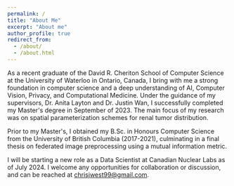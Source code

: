 ```yaml
---
permalink: /
title: "About Me"
excerpt: "About me"
author_profile: true
redirect_from: 
  - /about/
  - /about.html
---
```


<!---
I am a recently graduated Master's student from the David R. Cheriton School of Computer Science at the University of Waterloo in Ontario, Canada. I completed my degree under the supervision of Dr. Anita Layton and Dr. Justin Wan. My interests mainly lie in AI, Computer Vision, Privacy, and Computational Medicine.

I previously received my B.Sc. in Honours Computer Science at the University of British Columbia (2017-2021). My final thesis was on federated image preprocessing.

Currently looking for a position in AI, data science or privacy research! Feel free to reach out to me at chrisjwest99@gmail.com for further discussion.
-->


As a recent graduate of the David R. Cheriton School of Computer Science at the University of Waterloo in Ontario, Canada, I bring with me a strong foundation in computer science and a deep understanding of AI, Computer Vision, Privacy, and Computational Medicine. Under the guidance of my supervisors, Dr. Anita Layton and Dr. Justin Wan, I successfully completed my Master's degree in September of 2023. The main focus of my research was on spatial parameterization schemes for renal tumor distribution.

Prior to my Master's, I obtained my B.Sc. in Honours Computer Science from the University of British Columbia (2017-2021), culminating in a final thesis on federated image preprocessing using a mutual information metric.

I will be starting a new role as a Data Scientist at Canadian Nuclear Labs as of July 2024. I welcome any opportunities for collaboration or discussion, and can be reached at chrisjwest99@gmail.com.
